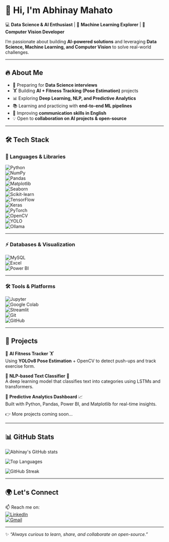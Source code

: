 # 👋 Hi, I'm Abhinay Mahato  

💻 **Data Science & AI Enthusiast** | 🤖 **Machine Learning Explorer** | 🚀 **Computer Vision Developer**  

I’m passionate about building **AI-powered solutions** and leveraging **Data Science, Machine Learning, and Computer Vision** to solve real-world challenges.  

---

## 🔥 About Me  
- 🎯 Preparing for **Data Science interviews**  
- 🏋️ Building **AI + Fitness Tracking (Pose Estimation)** projects  
- 📊 Exploring **Deep Learning, NLP, and Predictive Analytics**  
- 📚 Learning and practicing with **end-to-end ML pipelines**  
- 🌱 Improving **communication skills in English**  
- 💡 Open to **collaboration on AI projects & open-source**  

---

## 🛠️ Tech Stack  

### 🚀 Languages & Libraries  
![Python](https://img.shields.io/badge/Python-3776AB?logo=python&logoColor=white&style=for-the-badge)  
![NumPy](https://img.shields.io/badge/NumPy-013243?logo=numpy&logoColor=white&style=for-the-badge)  
![Pandas](https://img.shields.io/badge/Pandas-150458?logo=pandas&logoColor=white&style=for-the-badge)  
![Matplotlib](https://img.shields.io/badge/Matplotlib-0C55A5?logo=plotly&logoColor=white&style=for-the-badge)  
![Seaborn](https://img.shields.io/badge/Seaborn-0099CC?logo=plotly&logoColor=white&style=for-the-badge)  
![Scikit-learn](https://img.shields.io/badge/Scikit--learn-F7931E?logo=scikit-learn&logoColor=white&style=for-the-badge)  
![TensorFlow](https://img.shields.io/badge/TensorFlow-FF6F00?logo=tensorflow&logoColor=white&style=for-the-badge)  
![Keras](https://img.shields.io/badge/Keras-D00000?logo=keras&logoColor=white&style=for-the-badge)  
![PyTorch](https://img.shields.io/badge/PyTorch-EE4C2C?logo=pytorch&logoColor=white&style=for-the-badge)  
![OpenCV](https://img.shields.io/badge/OpenCV-5C3EE8?logo=opencv&logoColor=white&style=for-the-badge)  
![YOLO](https://img.shields.io/badge/YOLO-00FFFF?logo=github&logoColor=black&style=for-the-badge)  
![Ollama](https://img.shields.io/badge/Ollama-000000?logo=github&logoColor=white&style=for-the-badge)  

---

### ⚡ Databases & Visualization  
![MySQL](https://img.shields.io/badge/MySQL-4479A1?logo=mysql&logoColor=white&style=for-the-badge)  
![Excel](https://img.shields.io/badge/Excel-217346?logo=microsoft-excel&logoColor=white&style=for-the-badge)  
![Power BI](https://img.shields.io/badge/PowerBI-F2C811?logo=powerbi&logoColor=black&style=for-the-badge)  

---

### 🛠️ Tools & Platforms  
![Jupyter](https://img.shields.io/badge/Jupyter-F37626?logo=jupyter&logoColor=white&style=for-the-badge)  
![Google Colab](https://img.shields.io/badge/Colab-F9AB00?logo=googlecolab&logoColor=white&style=for-the-badge)  
![Streamlit](https://img.shields.io/badge/Streamlit-FF4B4B?logo=streamlit&logoColor=white&style=for-the-badge)  
![Git](https://img.shields.io/badge/Git-F05032?logo=git&logoColor=white&style=for-the-badge)  
![GitHub](https://img.shields.io/badge/GitHub-181717?logo=github&logoColor=white&style=for-the-badge)  
 

---

## 🚀 Projects  

🔹 **AI Fitness Tracker** 🏋️  
Using **YOLOv8 Pose Estimation** + OpenCV to detect push-ups and track exercise form.  

🔹 **NLP-based Text Classifier** 📝  
A deep learning model that classifies text into categories using LSTMs and transformers.  

🔹 **Predictive Analytics Dashboard** 📈  
Built with Python, Pandas, Power BI, and Matplotlib for real-time insights.  

👉 More projects coming soon...  

---

## 📊 GitHub Stats  

![Abhinay's GitHub stats](https://github-readme-stats.vercel.app/api?username=abhinay2708&show_icons=true&theme=radical)  

![Top Languages](https://github-readme-stats.vercel.app/api/top-langs/?username=abhinay2708&layout=compact&theme=radical)  

![GitHub Streak](https://github-readme-streak-stats.herokuapp.com/?user=abhinay2708&theme=radical)  

---

## 🌍 Let's Connect  

📫 Reach me on:  
[![LinkedIn](https://img.shields.io/badge/LinkedIn-0A66C2?logo=linkedin&logoColor=white)](linkedin.com/in/abhinay-mahato-a23b6b367)  
[![Gmail](https://img.shields.io/badge/Email-D14836?logo=gmail&logoColor=white)](mailto:abhinaymahato10@gmail.com)  

---

✨ *“Always curious to learn, share, and collaborate on open-source.”*  
